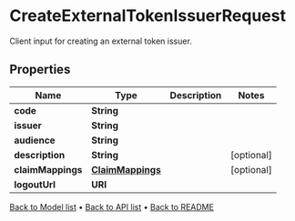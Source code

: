 

# CreateExternalTokenIssuerRequest

Client input for creating an external token issuer.

## Properties

| Name | Type | Description | Notes |
|------------ | ------------- | ------------- | -------------|
|**code** | **String** |  |  |
|**issuer** | **String** |  |  |
|**audience** | **String** |  |  |
|**description** | **String** |  |  [optional] |
|**claimMappings** | [**ClaimMappings**](ClaimMappings.md) |  |  [optional] |
|**logoutUrl** | **URI** |  |  |



[Back to Model list](../README.md#documentation-for-models) &#8226; [Back to API list](../README.md#documentation-for-api-endpoints) &#8226; [Back to README](../README.md)



